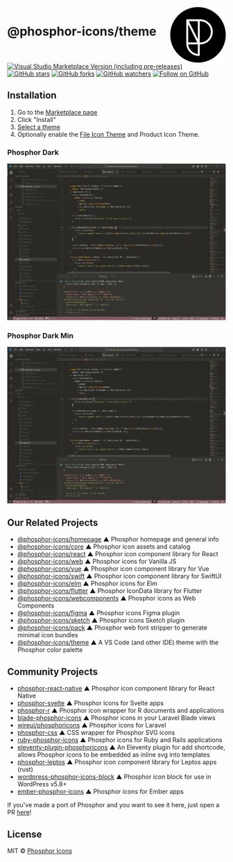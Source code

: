 <img src="https://github.com/phosphor-icons/theme/raw/HEAD/meta/phosphor-mark-tight-black.png" width="128" align="right" />

# @phosphor-icons/theme

[![Visual Studio Marketplace Version (including pre-releases)](https://img.shields.io/visual-studio-marketplace/v/phosphor-icons.phosphor-theme?style=flat-square)](https://marketplace.visualstudio.com/items?itemName=phosphor-icons.phosphor-theme)
[![GitHub stars](https://img.shields.io/github/stars/phosphor-icons/theme?style=flat-square&label=Star)](https://github.com/phosphor-icons/theme)
[![GitHub forks](https://img.shields.io/github/forks/phosphor-icons/theme?style=flat-square&label=Fork)](https://github.com/phosphor-icons/theme/fork)
[![GitHub watchers](https://img.shields.io/github/watchers/phosphor-icons/theme?style=flat-square&label=Watch)](https://github.com/phosphor-icons/theme)
[![Follow on GitHub](https://img.shields.io/github/followers/rektdeckard?style=flat-square&label=Follow)](https://github.com/rektdeckard)

## Installation

1. Go to the [Marketplace page](https://marketplace.visualstudio.com/items?itemName=phosphor-icons.phosphor-theme)
2. Click "Install"
3. [Select a theme](https://code.visualstudio.com/docs/getstarted/themes#_selecting-the-color-theme)
4. Optionally enable the [File Icon Theme](https://code.visualstudio.com/docs/getstarted/themes#_selecting-the-file-icon-theme) and Product Icon Theme.

### Phosphor Dark

<img src="https://github.com/phosphor-icons/theme/raw/HEAD/meta/theme-dark.png" />

### Phosphor Dark Min

<img src="https://github.com/phosphor-icons/theme/raw/HEAD/meta/theme-min.png" />

<!-- BEGIN_LINKS -->
## Our Related Projects

- [@phosphor-icons/homepage](https://github.com/phosphor-icons/homepage) ▲ Phosphor homepage and general info
- [@phosphor-icons/core](https://github.com/phosphor-icons/core) ▲ Phosphor icon assets and catalog
- [@phosphor-icons/react](https://github.com/phosphor-icons/react) ▲ Phosphor icon component library for React
- [@phosphor-icons/web](https://github.com/phosphor-icons/web) ▲ Phosphor icons for Vanilla JS
- [@phosphor-icons/vue](https://github.com/phosphor-icons/vue) ▲ Phosphor icon component library for Vue
- [@phosphor-icons/swift](https://github.com/phosphor-icons/swift) ▲ Phosphor icon component library for SwiftUI
- [@phosphor-icons/elm](https://github.com/phosphor-icons/phosphor-elm) ▲ Phosphor icons for Elm
- [@phosphor-icons/flutter](https://github.com/phosphor-icons/flutter) ▲ Phosphor IconData library for Flutter
- [@phosphor-icons/webcomponents](https://github.com/phosphor-icons/webcomponents) ▲ Phosphor icons as Web Components
- [@phosphor-icons/figma](https://github.com/phosphor-icons/figma) ▲ Phosphor icons Figma plugin
- [@phosphor-icons/sketch](https://github.com/phosphor-icons/sketch) ▲ Phosphor icons Sketch plugin
- [@phosphor-icons/pack](https://github.com/phosphor-icons/pack) ▲ Phosphor web font stripper to generate minimal icon bundles
- [@phosphor-icons/theme](https://github.com/phosphor-icons/theme) ▲ A VS Code (and other IDE) theme with the Phosphor color palette

## Community Projects

- [phosphor-react-native](https://github.com/duongdev/phosphor-react-native) ▲ Phosphor icon component library for React Native
- [phosphor-svelte](https://github.com/haruaki07/phosphor-svelte) ▲ Phosphor icons for Svelte apps
- [phosphor-r](https://github.com/dreamRs/phosphoricons) ▲ Phosphor icon wrapper for R documents and applications
- [blade-phosphor-icons](https://github.com/codeat3/blade-phosphor-icons) ▲ Phosphor icons in your Laravel Blade views
- [wireui/phosphoricons](https://github.com/wireui/phosphoricons) ▲ Phosphor icons for Laravel
- [phosphor-css](https://github.com/lucagoslar/phosphor-css) ▲ CSS wrapper for Phosphor SVG icons
- [ruby-phosphor-icons](https://github.com/maful/ruby-phosphor-icons) ▲ Phosphor icons for Ruby and Rails applications
- [eleventy-plugin-phosphoricons](https://github.com/reatlat/eleventy-plugin-phosphoricons) ▲ An Eleventy plugin for add shortcode, allows Phosphor icons to be embedded as inline svg into templates
- [phosphor-leptos](https://github.com/SorenHolstHansen/phosphor-leptos) ▲ Phosphor icon component library for Leptos apps (rust)
- [wordpress-phosphor-icons-block](https://github.com/robruiz/phosphor-icons-block) ▲ Phosphor icon block for use in WordPress v5.8+
- [ember-phosphor-icons](https://github.com/IgnaceMaes/ember-phosphor-icons) ▲ Phosphor icons for Ember apps

If you've made a port of Phosphor and you want to see it here, just open a PR [here](https://github.com/phosphor-icons/homepage)!

## License

MIT © [Phosphor Icons](https://github.com/phosphor-icons)
<!-- END_LINKS -->
